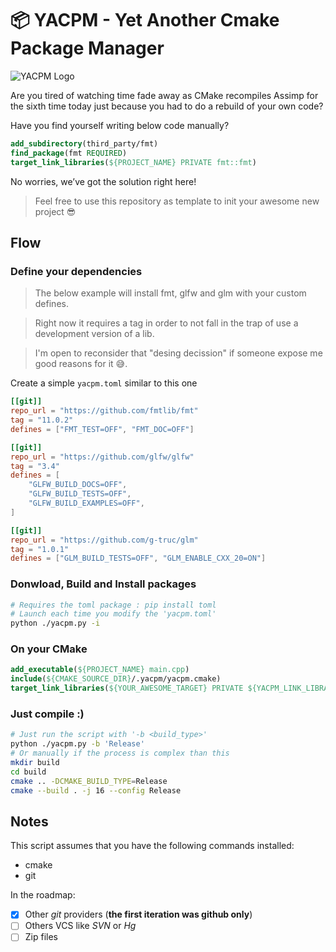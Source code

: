 # 📦 YACPM - Yet Another Cmake Package Manager

![YACPM Logo](https://i.imgur.com/A2KPcdK.jpeg)

Are you tired of watching time fade away as CMake recompiles Assimp for the sixth time today just because you had to do a rebuild of your own code?

Have you find yourself writing below code manually?
```cmake
add_subdirectory(third_party/fmt)
find_package(fmt REQUIRED)
target_link_libraries(${PROJECT_NAME} PRIVATE fmt::fmt)
```

No worries, we’ve got the solution right here!

> Feel free to use this repository as template to init your awesome new project 😎

## Flow

### Define your dependencies

> The below example will install fmt, glfw and glm with your custom defines.

> Right now it requires a tag in order to not fall in the trap of use a development version of a lib.

> I'm open to reconsider that "desing decission" if someone expose me good reasons for it 😅.

Create a simple `yacpm.toml` similar to this one
```toml
[[git]]
repo_url = "https://github.com/fmtlib/fmt"
tag = "11.0.2"
defines = ["FMT_TEST=OFF", "FMT_DOC=OFF"]

[[git]]
repo_url = "https://github.com/glfw/glfw"
tag = "3.4"
defines = [
    "GLFW_BUILD_DOCS=OFF",
    "GLFW_BUILD_TESTS=OFF",
    "GLFW_BUILD_EXAMPLES=OFF",
]

[[git]]
repo_url = "https://github.com/g-truc/glm"
tag = "1.0.1"
defines = ["GLM_BUILD_TESTS=OFF", "GLM_ENABLE_CXX_20=ON"]

```

### Donwload, Build and Install packages
```bash
# Requires the toml package : pip install toml
# Launch each time you modify the 'yacpm.toml'
python ./yacpm.py -i
```

### On your CMake
```cmake
add_executable(${PROJECT_NAME} main.cpp)
include(${CMAKE_SOURCE_DIR}/.yacpm/yacpm.cmake)
target_link_libraries(${YOUR_AWESOME_TARGET} PRIVATE ${YACPM_LINK_LIBRARIES})
```

### Just compile :)
```bash
# Just run the script with '-b <build_type>'
python ./yacpm.py -b 'Release'
# Or manually if the process is complex than this
mkdir build
cd build
cmake .. -DCMAKE_BUILD_TYPE=Release
cmake --build . -j 16 --config Release
```

## Notes

This script assumes that you have the following commands installed:
- cmake
- git

In the roadmap:
- [x] Other *git* providers (**the first iteration was github only**)
- [ ] Others VCS like *SVN* or *Hg*
- [ ] Zip files
